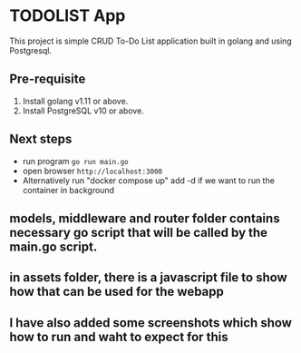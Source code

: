 # TODOLIST App

This project is simple CRUD To-Do List application built in golang and using Postgresql.

## Pre-requisite
1. Install golang v1.11 or above.
2. Install PostgreSQL v10 or above.



## Next steps

- run program `go run main.go`
- open browser `http://localhost:3000`
- Alternatively run "docker compose up" add -d if we want to run the container in background

## models, middleware and router folder contains necessary go script that will be called by the main.go script. 
## in assets folder, there is a javascript file to show how that can be used for the webapp
## I have also added some screenshots which show how to run and waht to expect for this



